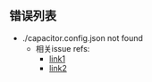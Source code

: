 ## 错误列表
   * ./capacitor.config.json not found
     * 相关issue refs:
       * [link1](https://github.com/ionic-team/capacitor/pull/1190/commits/e23ff4e1e690eb4191a9d5da873728249bfecc7d)
       * [link2](https://github.com/ionic-team/capacitor/issues/1099)   
     